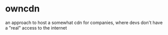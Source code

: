 # owncdn
an approach to host a somewhat cdn for companies, where devs don't have a "real" access to the internet
